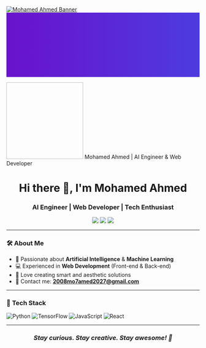[![Mohamed Ahmed Banner](https://raw.githubusercontent.com/yourusername/yourrepo/main/assets/banner1.svg)](https://github.com/yourusername)
<svg xmlns="http://www.w3.org/2000/svg" width="1200" height="400">
  <defs>
    <linearGradient id="grad" x1="0%" y1="0%" x2="100%" y2="0%">
      <stop offset="0%" stop-color="#6a11cb">
        <animate attributeName="stop-color" values="#6a11cb;#2575fc;#6a11cb" dur="6s" repeatCount="indefinite" />
      </stop>
      <stop offset="100%" stop-color="#2575fc">
        <animate attributeName="stop-color" values="#2575fc;#6a11cb;#2575fc" dur="6s" repeatCount="indefinite" />
      </stop>
    </linearGradient>
  </defs>
  <rect width="1200" height="400" fill="url(#grad)" />
  
  <!-- Wolf Icon -->
  <image href="https://cdn-icons-png.flaticon.com/512/616/616408.png" x="500" y="80" width="200" height="200">
    <animateTransform attributeName="transform" attributeType="XML" type="scale" values="1;1.1;1" dur="3s" repeatCount="indefinite"/>
  </image>
  
  <!-- Text -->
  <text x="50%" y="350" font-size="40" fill="white" text-anchor="middle" font-family="Arial" font-weight="bold">
    Mohamed Ahmed | AI Engineer & Web Developer
  </text>
</svg>

<h1 align="center">Hi there 👋, I'm Mohamed Ahmed</h1>
<h3 align="center">AI Engineer | Web Developer | Tech Enthusiast</h3>

<p align="center">
  <a href="mailto:2008mo7amed2027@gmail.com"><img src="https://img.shields.io/badge/Email-D14836?style=flat&logo=gmail&logoColor=white"/></a>
  <a href="https://github.com/yourusername"><img src="https://img.shields.io/badge/GitHub-100000?style=flat&logo=github&logoColor=white"/></a>
  <a href="https://linkedin.com/in/yourusername"><img src="https://img.shields.io/badge/LinkedIn-0A66C2?style=flat&logo=linkedin&logoColor=white"/></a>
</p>

---

### 🛠 **About Me**
- 🤖 Passionate about **Artificial Intelligence** & **Machine Learning**
- 💻 Experienced in **Web Development** (Front-end & Back-end)
- 🐺 Love creating smart and aesthetic solutions
- 📧 Contact me: **2008mo7amed2027@gmail.com**

---

### 🚀 **Tech Stack**
![Python](https://img.shields.io/badge/Python-3776AB?style=for-the-badge&logo=python&logoColor=white)
![TensorFlow](https://img.shields.io/badge/TensorFlow-FF6F00?style=for-the-badge&logo=tensorflow&logoColor=white)
![JavaScript](https://img.shields.io/badge/JavaScript-F7DF1E?style=for-the-badge&logo=javascript&logoColor=black)
![React](https://img.shields.io/badge/React-20232A?style=for-the-badge&logo=react&logoColor=61DAFB)

---

<h3 align="center"><i>Stay curious. Stay creative. Stay awesome! 🐺</i></h3>




